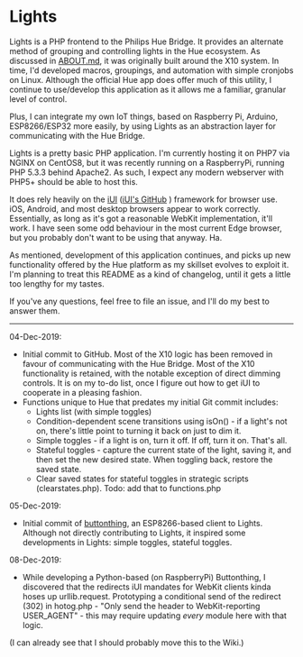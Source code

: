 # Lights

Lights is a PHP frontend to the Philips Hue Bridge. It provides an alternate method of grouping and controlling lights in the Hue ecosystem. As discussed in [ABOUT.md](https://github.com/kenkl/lights/blob/master/ABOUT.md), it was originally built around the X10 system. In time, I'd developed macros, groupings, and automation with simple cronjobs on Linux. Although the official Hue app does offer much of this utility, I continue to use/develop this application as it allows me a familiar, granular level of control.

Plus, I can integrate my own IoT things, based on Raspberry Pi, Arduino, ESP8266/ESP32 more easily, by using Lights as an abstraction layer for communicating with the Hue Bridge. 

Lights is a pretty basic PHP application. I'm currently hosting it on PHP7 via NGINX on CentOS8, but it was recently running on a RaspberryPi, running PHP 5.3.3 behind Apache2. As such, I expect any modern webserver with PHP5+ should be able to host this.

It does rely heavily on the [iUI](http://www.iui-js.org/) ([iUI's GitHub](https://github.com/iui/iUI) ) framework for browser use. iOS, Android, and most desktop browsers appear to work correctly. Essentially, as long as it's got a reasonable WebKit implementation, it'll work. I have seen some odd behaviour in the most current Edge browser, but you probably don't want to be using that anyway. Ha.

As mentioned, development of this application continues, and picks up new functionality offered by the Hue platform as my skillset evolves to exploit it. I'm planning to treat this README as a kind of changelog, until it gets a little too lengthy for my tastes.

If you've any questions, feel free to file an issue, and I'll do my best to answer them. 

-------------------------------------------------------------------------------

04-Dec-2019:

- Initial commit to GitHub. Most of the X10 logic has been removed in favour of communicating with the Hue Bridge. Most of the X10 functionality is retained, with the notable exception of direct dimming controls. It is on my to-do list, once I figure out how to get iUI to cooperate in a pleasing fashion.
- Functions unique to Hue that predates my initial Git commit includes:
  - Lights list (with simple toggles)
  - Condition-dependent scene transitions using isOn() - if a light's not on, there's little point to turning it back on just to dim it.
  - Simple toggles - if a light is on, turn it off. If off, turn it on. That's all.
  - Stateful toggles - capture the current state of the light, saving it, and then set the new desired state. When toggling back, restore the saved state.
  - Clear saved states for stateful toggles in strategic scripts (clearstates.php). Todo: add that to functions.php

05-Dec-2019:

- Initial commit of [buttonthing](https://github.com/kenkl/buttonthing), an ESP8266-based client to Lights. Although not directly contributing to Lights, it inspired some developments in Lights: simple toggles, stateful toggles.

08-Dec-2019:

- While developing a Python-based (on RaspberryPi) Buttonthing, I discovered that the redirects iUI mandates for WebKit clients kinda hoses up urllib.request. Prototyping a conditional send of the redirect (302) in hotog.php - "Only send the header to WebKit-reporting USER_AGENT" - this may require updating *every* module here with that logic.

(I can already see that I should probably move this to the Wiki.)
